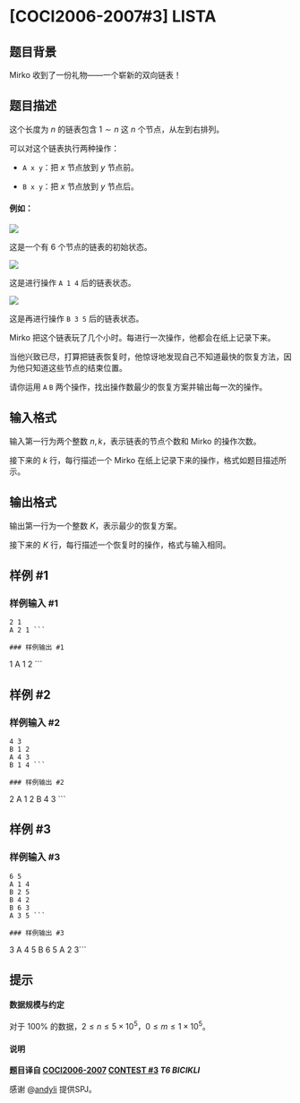 # [COCI2006-2007#3] LISTA

## 题目背景

Mirko 收到了一份礼物——一个崭新的双向链表！

## 题目描述

这个长度为 $n$ 的链表包含 $1\sim n$ 这 $n$ 个节点，从左到右排列。

可以对这个链表执行两种操作：

- `A x y`：把 $x$ 节点放到 $y$ 节点前。

- `B x y`：把 $x$ 节点放到 $y$ 节点后。

#### 例如：

![](https://cdn.luogu.com.cn/upload/image_hosting/2es5c1p0.png)

这是一个有 $6$ 个节点的链表的初始状态。

![](https://cdn.luogu.com.cn/upload/image_hosting/uv7dpgu2.png)

这是进行操作 `A 1 4` 后的链表状态。

![](https://cdn.luogu.com.cn/upload/image_hosting/4j3104vm.png)

这是再进行操作 `B 3 5` 后的链表状态。

Mirko 把这个链表玩了几个小时。每进行一次操作，他都会在纸上记录下来。

当他兴致已尽，打算把链表恢复时，他惊讶地发现自己不知道最快的恢复方法，因为他只知道这些节点的结束位置。

请你运用 `A` `B` 两个操作，找出操作数最少的恢复方案并输出每一次的操作。

## 输入格式

输入第一行为两个整数 $n,k$，表示链表的节点个数和 Mirko 的操作次数。

接下来的 $k$ 行，每行描述一个 Mirko 在纸上记录下来的操作，格式如题目描述所示。

## 输出格式

输出第一行为一个整数 $K$，表示最少的恢复方案。

接下来的 $K$ 行，每行描述一个恢复时的操作，格式与输入相同。

## 样例 #1

### 样例输入 #1
```
2 1
A 2 1 ```

### 样例输出 #1

```
1
A 1 2 ```

## 样例 #2

### 样例输入 #2
```
4 3
B 1 2
A 4 3
B 1 4 ```

### 样例输出 #2

```
2
A 1 2
B 4 3 ```

## 样例 #3

### 样例输入 #3
```
6 5
A 1 4
B 2 5
B 4 2
B 6 3
A 3 5 ```

### 样例输出 #3

```
3
A 4 5
B 6 5
A 2 3```

## 提示

#### 数据规模与约定

对于 $100\%$ 的数据，$2\le n\le 5\times 10^5$，$0\le m\le 1\times 10^5$。

#### 说明

**题目译自 [COCI2006-2007](https://hsin.hr/coci/archive/2006_2007/) [CONTEST #3](https://hsin.hr/coci/archive/2006_2007/contest3_tasks.pdf) *T6 BICIKLI***

感谢 @[andyli](https://www.luogu.com.cn/user/84282) 提供SPJ。
